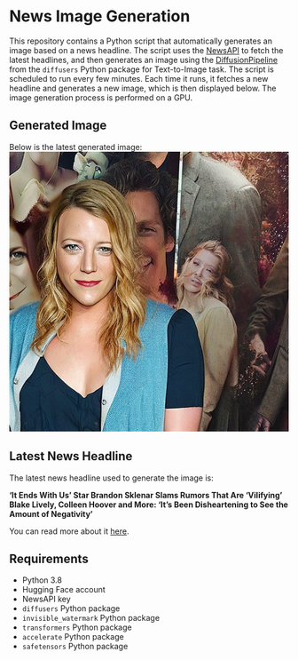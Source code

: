 # News Image Generation
This repository contains a Python script that automatically generates an image based on a news headline. The script uses the [NewsAPI](https://newsapi.org/) to fetch the latest headlines, and then generates an image using the [DiffusionPipeline](https://github.com/huggingface/diffusers) from the `diffusers` Python package for Text-to-Image task.
The script is scheduled to run every few minutes. Each time it runs, it fetches a new headline and generates a new image, which is then displayed below. The image generation process is performed on a GPU.

## Generated Image
Below is the latest generated image:
![Generated Image](image.png)

## Latest News Headline
The latest news headline used to generate the image is:

**‘It Ends With Us’ Star Brandon Sklenar Slams Rumors That Are ‘Vilifying’ Blake Lively, Colleen Hoover and More: ‘It’s Been Disheartening to See the Amount of Negativity’**

You can read more about it [here](https://news.google.com/rss/articles/CBMirAFBVV95cUxQXzMtVVpHbG45T2dFdFBuc2plQ1Z2eUhITGsxT1U1T1YzYS00b2ZIQ0lfYXJZTzU5VmhtNlZDd0g3MnhvdE5yX2k2WG9hZlJ6cnNyU2ZLRnowV1ZqWlhUcExNNXA5QkU0UWxKaWtBcEZyNkEyRGFzU3JCTFdlSTZndlpXYTg0dUxacjQteXZXTEU5WWk4S0ZLcmxSd1dySG81bW5QTzh6SmRoTDhC0gGyAUFVX3lxTFBxd3NwMWdHLWNVTk1oYndjU3JSaFpKaFowalV6QlExOXY2eVZKTWZ4NTEyR2RoTkxuYk16TV9mZGtXa0NZOTRtNTZ6elhyWG9JRU1jVWhfN2QzSFJueDkyaUNsV2ZkaTZkeURvZEhDSW1EaUEtMWdYNGNDMGJmdWhiSzRoOHRWTFMzaUcwY2J4MGZvZ1hxcGM3dlFLOFktQ3NEcGZrX1BhaGZYOUxKV2xSV2c?oc=5).

## Requirements
- Python 3.8
- Hugging Face account
- NewsAPI key
- `diffusers` Python package
- `invisible_watermark` Python package
- `transformers` Python package
- `accelerate` Python package
- `safetensors` Python package
